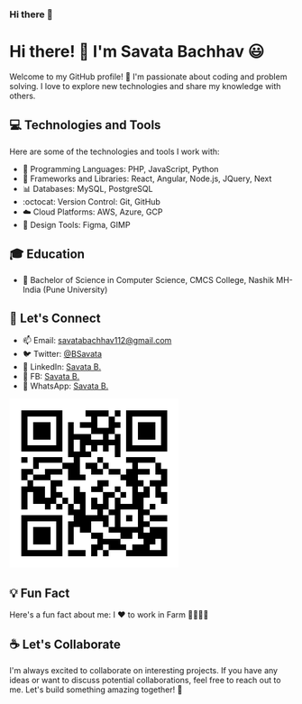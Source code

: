 ### Hi there 👋

# Hi there! :wave: I'm Savata Bachhav :smiley:

Welcome to my GitHub profile! :tada: I'm passionate about coding and problem solving. I love to explore new technologies and share my knowledge with others.

## :computer: Technologies and Tools

Here are some of the technologies and tools I work with:

- :rocket: Programming Languages: PHP, JavaScript, Python
- :wrench: Frameworks and Libraries: React, Angular, Node.js, JQuery, Next
- :bar_chart: Databases: MySQL, PostgreSQL
- :octocat: Version Control: Git, GitHub
- :cloud: Cloud Platforms: AWS, Azure, GCP
- :art: Design Tools: Figma, GIMP

## :mortar_board: Education

- :school: Bachelor of Science in Computer Science, CMCS College, Nashik MH-India (Pune University)

<!--## :hammer_and_wrench: Projects

- :star: [Awesome Project 1](https://github.com/your-username/awesome-project-1): Brief description of the project and its main features.
- :star: [Awesome Project 2](https://github.com/your-username/awesome-project-2): Summary of the project and its impact.
-->
## :mega: Let's Connect

- :mailbox: Email: savatabachhav112@gmail.com
- :bird: Twitter: [@BSavata](https://twitter.com/bsavata)
- :link: LinkedIn: [Savata B.](https://www.linkedin.com/in/savatabachhav)
- :link: FB: [Savata B.](https://www.facebook.com/savata.bachhav)
- 💬 WhatsApp: [Savata B.](https://wa.link/dxv2mo)

![Scan QR to Connect on WhatsApp](https://raw.githubusercontent.com/savatabachhav/savatabachhav/a8c27163ff3a23f6324476f5db9e499e34c6bf7c/wa.link_dxv2mo.png)


## :bulb: Fun Fact

Here's a fun fact about me: I :heart: to work in Farm :tractor::farmer::muscle:

## :coffee: Let's Collaborate

I'm always excited to collaborate on interesting projects. If you have any ideas or want to discuss potential collaborations, feel free to reach out to me. Let's build something amazing together! :rocket:


<!--
**savatabachhav/savatabachhav** is a ✨ _special_ ✨ repository because its `README.md` (this file) appears on your GitHub profile.

Here are some ideas to get you started:

- 🔭 I’m currently working on ...
- 🌱 I’m currently learning ...
- 👯 I’m looking to collaborate on ...
- 🤔 I’m looking for help with ...
- 💬 Ask me about ...
- 📫 How to reach me: ...
- 😄 Pronouns: ...
- ⚡ Fun fact: ...
-->
